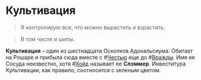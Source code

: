 # Культивация

> Я контролирую все, что можно вырастить и взрастить.

> В том числе и шипы.

**Культивация** – один из шестнадцати Осколков Адональсиума. Обитает на Рошаре и прибыла сюда вместе с #[Честью](characters/honor) еще до #[Вражды](characters/odium). Имя ее Сосуда неизвестно, хотя #[Хойд](characters/wit) называет ее **Слэммер**. Инвеститура Культивации, как правило, соотносится с зеленым цветом.
